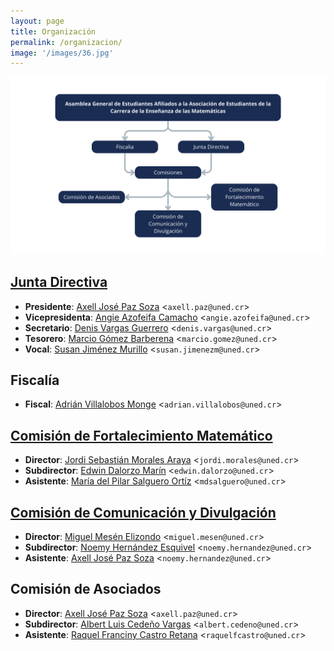 ```yaml
---
layout: page
title: Organización
permalink: /organizacion/
image: '/images/36.jpg'
---
```

![Configuración del formato de la hoja](/images/125.png)


## [Junta Directiva](mailto:asoesem@uned.ac.cr)

* **Presidente**: [Axell José Paz Soza](mailto:axell.paz@uned.cr) <`axell.paz@uned.cr`>
* **Vicepresidenta**: [Angie Azofeifa Camacho](mailto:angie.azofeifa@uned.cr) <`angie.azofeifa@uned.cr`>
* **Secretario**: [Denis Vargas Guerrero](mailto:denis.vargas@uned.cr) <`denis.vargas@uned.cr`>
* **Tesorero**: [Marcio Gómez Barberena](mailto:marcio.gomez@uned.cr) <`marcio.gomez@uned.cr`>
* **Vocal**: [Susan Jiménez Murillo](mailto:susan.jimenezm@uned.cr) <`susan.jimenezm@uned.cr`>


## Fiscalía

* **Fiscal**: [Adrián Villalobos Monge](mailto:adrian.villalobos@uned.cr) <`adrian.villalobos@uned.cr`>

## [Comisión de Fortalecimiento Matemático](mailto:cofoma.asoesem@gmail.com)

* **Director**: [Jordi Sebastián Morales Araya](mailto:jordi.morales@uned.cr) <`jordi.morales@uned.cr`>
* **Subdirector**: [Edwin Dalorzo Marín](mailto:edwin.dalorzo@uned.cr) <`edwin.dalorzo@uned.cr`>
* **Asistente**: [María del Pilar Salguero Ortíz](mailto:mdsalguero@uned.cr) <`mdsalguero@uned.cr`>

## [Comisión de Comunicación y Divulgación](mailto:cocodi.asoesem@gmail.com)

* **Director**: [Miguel Mesén Elizondo](mailto:miguel.mesen@uned.cr) <`miguel.mesen@uned.cr`>
* **Subdirector**: [Noemy Hernández Esquivel](mailto:noemy.hernandez@uned.cr) <`noemy.hernandez@uned.cr`>
* **Asistente**: [Axell José Paz Soza](mailto:axell.paz@uned.cr) <`noemy.hernandez@uned.cr`>

## Comisión de Asociados

* **Director**: [Axell José Paz Soza](mailto:axell.paz@uned.cr) <`axell.paz@uned.cr`>
* **Subdirector**: [Albert Luis Cedeño Vargas](mailto:albert.cedeno@uned.cr) <`albert.cedeno@uned.cr`>
* **Asistente**: [Raquel Franciny Castro Retana](mailto:raquelfcastro@uned.cr) <`raquelfcastro@uned.cr`>
